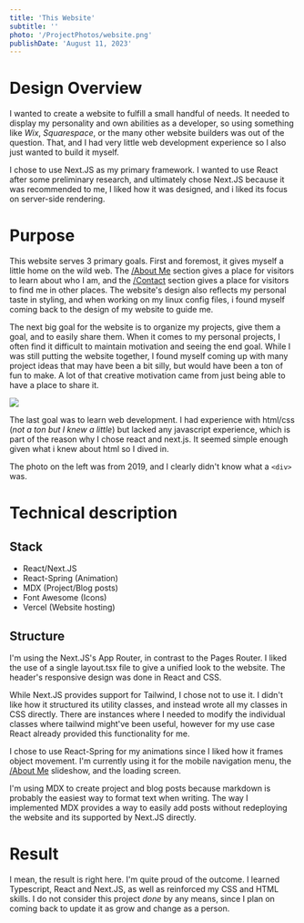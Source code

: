 ```yaml
---
title: 'This Website'
subtitle: ''
photo: '/ProjectPhotos/website.png'
publishDate: 'August 11, 2023'
---
```



# Design Overview

I wanted to create a website to fulfill a small handful of needs. It needed to display my personality and own abilities as a developer, so using something like *Wix*, *Squarespace*, or the many other website builders was out of the question. That, and I had very little web development experience so I also just wanted to build it myself.

I chose to use Next.JS as my primary framework. I wanted to use React after some preliminary research, and ultimately chose Next.JS because it was recommended to me, I liked how it was designed, and i liked its focus on server-side rendering. 

# Purpose

This website serves 3 primary goals. First and foremost, it gives myself a little home on the wild web. The [/About Me](/About-Me) section gives a place for visitors to learn about who I am, and the [/Contact](/Contact) section gives a place for visitors to find me in other places. The website's design also reflects my personal taste in styling, and when working on my linux config files, i found myself coming back to the design of my website to guide me. 

The next big goal for the website is to organize my projects, give them a goal, and to easily share them. When it comes to my personal projects, I often find it difficult to maintain motivation and seeing the end goal. While I was still putting the website together, I found myself coming up with many project ideas that may have been a bit silly, but would have been a ton of fun to make. A lot of that creative motivation came from just being able to have a place to share it. 

<div className='inset-photo' style={{width: "20rem"}}>
    <img src="/ProjectPhotos/bad_website.png"/>
</div>

The last goal was to learn web development. I had experience with html/css (*not a ton but I knew a little*) but lacked any javascript experience, which is part of the reason why I chose react and next.js. It seemed simple enough given what i knew about html so I dived in. 

The photo on the left was from 2019, and I clearly didn't know what a `<div>` was.

# Technical description

## Stack

- React/Next.JS 
- React-Spring (Animation)
- MDX (Project/Blog posts)
- Font Awesome (Icons)
- Vercel (Website hosting)

## Structure

I'm using the Next.JS's App Router, in contrast to the Pages Router. I liked the use of a single layout.tsx file to give a unified look to the website. The header's responsive design was done in React and CSS. 

While Next.JS provides support for Tailwind, I chose not to use it. I didn't like how it structured its utility classes, and instead wrote all my classes in CSS directly. There are instances where I needed to modify the individual classes where tailwind might've been useful, however for my use case React already provided this functionality for me.

I chose to use React-Spring for my animations since I liked how it frames object movement. I'm currently using it for the mobile navigation menu, the [/About Me](/About-Me) slideshow, and the loading screen. 

I'm using MDX to create project and blog posts because markdown is probably the easiest way to format text when writing. The way I implemented MDX provides a way to easily add posts without redeploying the website and its supported by Next.JS directly.

# Result

I mean, the result is right here. I'm quite proud of the outcome. I learned Typescript, React and Next.JS, as well as reinforced my CSS and HTML skills. I do not consider this project *done* by any means, since I plan on coming back to update it as grow and change as a person. 
